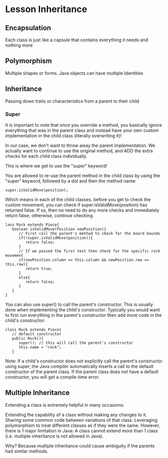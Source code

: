 # Lesson Inheritance

## Encapsulation
Each class is just like a capsule that contains everything it needs and nothing more

## Polymorphism
Multiple shapes or forms. Java objects can have multiple Identities

## Inheritance
Passing down traits or characteristics from a parent to their child

### Super
It is important to note that once you override a method, you basically ignore everything that was in the parent class and instead have your own custom implementation in the child class (literally overwriting it)!

In our case, we don't want to throw away the parent implementation. We actually want to continue to use the original method, and ADD the extra checks for each child class individually.

This is where we get to use the "super" keyword!

You are allowed to re-use the parent method in the child class by using the "super" keyword, followed by a dot and then the method name:

```
super.isValidMove(position);
```

Which means in each of the child classes, before you get to check the custom movement, you can check if super.isValidMove(position) has returned false. If so, then no need to do any more checks and immediately return false; otherwise, continue checking.

```
lass Rock extends Piece{
   boolean isValidMove(Position newPosition){
      // First call the parent's method to check for the board bounds
      if(!super.isValidMove(position)){
         return false;
      }
      // If we passed the first test then check for the specific rock movement
      if(newPosition.column == this.column && newPosition.row == this.row){
         return true;
      }
      else{
         return false;
      }
   }
}
```

You can also use super() to call the parent's constructor. This is usually done when implementing the child's constructor. Typically you would want to first run everything in the parent's constructor then add more code in the child's constructor:

```
class Rock extends Piece{
   // default constructor
   public Rock(){
      super(); // this will call the parent's constructor
      this.name = "rock";
   }
   ```  

Note: If a child's constructor does not explicitly call the parent's constructor using super, the Java compiler automatically inserts a call to the default constructor of the parent class. If the parent class does not have a default constructor, you will get a compile-time error.

## Multiple Inheritance
Extending a class is extremely helpful in many occasions:

Extending the capability of a class without making any changes to it.
Sharing some common code between variations of that class.
Leveraging polymorphism to treat different classes as if they were the same.
However, there is 1 major limitation in Java: A class cannot extend more than 1 class (i.e. multiple inheritance is not allowed in Java).

Why? Because multiple inheritance could cause ambiguity if the parents had similar methods.
